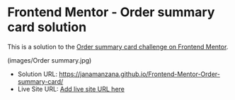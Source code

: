 # Frontend Mentor - Order summary card solution

This is a solution to the [Order summary card challenge on Frontend Mentor](https://www.frontendmentor.io/challenges/order-summary-component-QlPmajDUj).

(images/Order summary.jpg)

- Solution URL: https://janamanzana.github.io/Frontend-Mentor-Order-summary-card/
- Live Site URL: [Add live site URL here](https://your-live-site-url.com)
